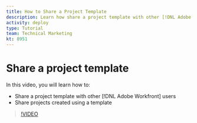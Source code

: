 ```yaml
---
title: How to Share a Project Template
description: Learn how share a project template with other [!DNL Adobe Workfront] users and share projects that were created with a template.
activity: deploy
type: Tutorial
team: Technical Marketing
kt: 8951
---
```

# Share a project template

In this video, you will learn how to:

* Share a project template with other [!DNL Adobe Workfront] users
* Share projects created using a template

>[!VIDEO](https://video.tv.adobe.com/v/335211/?quality=12)
